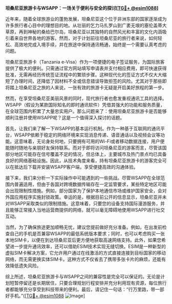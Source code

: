 **坦桑尼亚旅游卡与WSAPP：一场关于便利与安全的探讨[[TG💪+ @esim1088](https://t.me/s/esim1088)]**

近年来，随着全球旅游业的蓬勃发展，坦桑尼亚这个位于非洲东部的国家逐渐成为许多旅行者心目中的理想目的地。从壮丽的乞力马扎罗山到广袤无垠的塞伦盖蒂大草原，再到神秘的桑给巴尔岛，坦桑尼亚以其独特的自然风光和丰富的文化内涵吸引着来自世界各地的游客。然而，对于计划前往坦桑尼亚的旅行者来说，如何轻松、高效地完成入境手续，并在旅途中保持通讯畅通，始终是一个需要认真考虑的问题。

坦桑尼亚旅游卡（Tanzania e-Visa）作为一项便捷的电子签证服务，为国际旅客提供了极大的便利。只需通过官方网站填写申请表并支付相应费用，即可快速获得批准，无需再经历传统签证流程中的繁琐步骤。这种现代化的签证方式不仅大大缩短了办理时间，还降低了因材料不全或信息错误导致拒签的风险。尤其对于那些即将踏上坦桑尼亚之旅的人来说，一张有效的旅游卡无疑是开启美好旅程的第一步。

然而，在享受坦桑尼亚美丽风景的同时，现代旅行者也愈发重视通讯工具的选择。WSAPP（假设为某款国际知名的即时通讯软件）凭借其强大的功能和服务质量，在全球范围内积累了大量忠实用户。那么问题来了：使用坦桑尼亚旅游卡是否能够顺利注册并使用WSAPP呢？这是一个值得深入探讨的话题。

首先，让我们来了解一下WSAPP的基本运行机制。作为一种基于互联网的通讯平台，WSAPP依赖于稳定的网络环境来实现消息传递、语音通话以及视频会议等功能。这意味着，无论身处何地，只要拥有可用的Wi-Fi或者移动数据连接，用户便能随时随地与亲朋好友保持联系。而对于即将访问坦桑尼亚的游客而言，尽管该国部分地区可能存在信号覆盖不足的情况，但总体上，主要城市及热门景点均已具备良好的网络基础设施。因此，从技术角度来看，持有坦桑尼亚旅游卡的游客完全可以在抵达后下载并安装WSAPP客户端，享受便捷高效的沟通体验。

接下来，我们来分析一下实际操作中可能遇到的一些挑战。尽管WSAPP在全球范围内普遍适用，但由于各国对跨境数据传输存在一定监管要求，某些特定地区可能会出现限制性措施。例如，部分国家为了保护本地通信市场或维护国家安全，会对外国应用程序实施封锁政策。幸运的是，根据目前公开的信息显示，坦桑尼亚并未对WSAPP采取类似的限制措施。这意味着，只要您的设备支持国际漫游服务，并且能够正常接入当地运营商提供的网络，就可以毫无障碍地使用WSAPP进行社交互动。

当然，为了确保旅途更加顺畅无忧，建议您提前做好充分准备。例如，在出发前检查自己的手机是否兼容WSAPP的最低系统版本要求；同时，也可以考虑购买一张本地SIM卡，以便在到达坦桑尼亚后更方便地获取高速网络支持。此外，如果您希望进一步提升通讯效率，还可以借助ESIM技术实现无缝切换。ESIM是一种新型的虚拟SIM卡解决方案，它允许用户通过在线激活的方式直接连接到目标国家的移动网络，而无需更换实体SIM卡。这种方式不仅省去了携带多张卡片的麻烦，还能有效降低遗失风险。

综上所述，坦桑尼亚旅游卡与WSAPP之间的兼容性是完全可以保证的。无论是计划短暂停留还是长期居住，只要合理规划行程安排并充分利用现有资源，每位旅行者都能够充分享受到科技带来的便利。最后，请记住一句话：“行万里路，带一部好手机。”([[TG💪+ @esim1088](https://t.me/s/esim1088) ![Image](https://i.postimg.cc/4NQfJmqS/Snipaste-2025-05-13-00-14-12.png)]